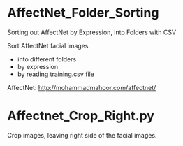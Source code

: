 # AffectNet_Folder_Sorting
Sorting out AffectNet by Expression, into Folders with CSV 



Sort AffectNet facial images
- into different folders
- by expression 
- by reading training.csv file 


AffectNet: 
http://mohammadmahoor.com/affectnet/




# Affectnet_Crop_Right.py 
Crop images, leaving right side of the facial images. 
